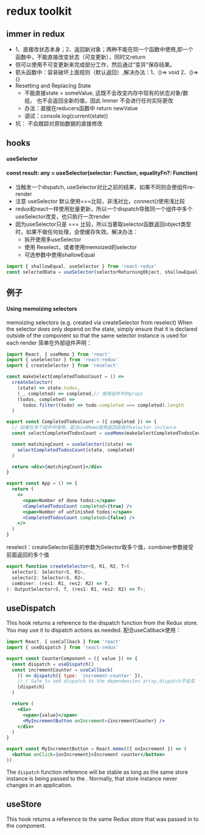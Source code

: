 # redux toolkit

## immer in redux
+ 1、直接改状态本身；2、返回新对象；两种不能在同一个函数中使用,即一个函数中，不能直接改变状态（可变更新），同时又return
+ 但可以使用不可变更新来完成部分工作，然后通过“变异”保存结果。
+ 箭头函数中：容易破坏上面规则（默认返回）,解决办法：1、()=> void 2、()=>{}
+  Resetting and Replacing State 
   + 不能直接state = someValue, 这既不会改变内存中现有的状态对象/数组，
也不会返回全新的值，因此 Immer 不会进行任何实际更改
   + 办法：直接在reducers函数中 return newValue
   + 调试：console.log(current(state))
+ 坑：
 不会跟踪对原始数据的直接修改


 ## hooks
 #### useSelector
 #### const result: any = useSelector(selector: Function, equalityFn?: Function)

 + 当触发一个dispatch, useSelector对比之前的结果，如果不同则会使组件re-render
 + 注意 useSelector 默认使用===比较，非浅对比，connect()使用浅比较
 + redux和react一样使用批量更新，所以一个dispatch导致同一个组件中多个useSelector改变，也只执行一次render
 + 因为useSelector只是 === 比较，所以当要取selector函数返回object类型时，如果不做任何处理，会使缓存失效。解决办法：
   +  拆开使用多useSelector
   +  使用 Reselect，或者使用memoized的selector
   +  可选参数中使用shallowEqual
  
  ```js
  import { shallowEqual, useSelector } from 'react-redux'
  const selectedData = useSelector(selectorReturningObject, shallowEqual)
  ``` 

## 例子
####  Using memoizing selectors
memoizing selectors (e.g. created via createSelector from reselect) 
When the selector does only depend on the state, simply ensure that it is declared outside of the component so that the same selector instance is used for each render
简单在外部组件声明：

``` jsx
import React, { useMemo } from 'react'
import { useSelector } from 'react-redux'
import { createSelector } from 'reselect'

const makeSelectCompletedTodosCount = () =>
  createSelector(
    (state) => state.todos,
    (_, completed) => completed,// 使用组件中的props
    (todos, completed) =>
      todos.filter((todo) => todo.completed === completed).length
  )

export const CompletedTodosCount = ({ completed }) => {
  // 如果在多个组件中使用，配合useMemo使用返回自有的selector instance
  const selectCompletedTodosCount = useMemo(makeSelectCompletedTodosCount, [])

  const matchingCount = useSelector((state) =>
    selectCompletedTodosCount(state, completed)
  )

  return <div>{matchingCount}</div>
}

export const App = () => {
  return (
    <>
      <span>Number of done todos:</span>
      <CompletedTodosCount completed={true} />
      <span>Number of unfinished todos:</span>
      <CompletedTodosCount completed={false} />
    </>
  )
}
```

reselect：createSelector前面的参数为Selector取多个值，combiner参数接受前面返回的多个值
```ts
export function createSelector<S, R1, R2, T>(
  selector1: Selector<S, R1>,
  selector2: Selector<S, R2>,
  combiner: (res1: R1, res2: R2) => T,
): OutputSelector<S, T, (res1: R1, res2: R2) => T>;
```

## useDispatch
This hook returns a reference to the dispatch function from the Redux store. You may use it to dispatch actions as needed.
配合useCallback使用：
```jsx
import React, { useCallback } from 'react'
import { useDispatch } from 'react-redux'

export const CounterComponent = ({ value }) => {
  const dispatch = useDispatch()
  const incrementCounter = useCallback(
    () => dispatch({ type: 'increment-counter' }),
    // / Safe to add dispatch to the dependencies array,dispatch不会变
    [dispatch]
  )

  return (
    <div>
      <span>{value}</span>
      <MyIncrementButton onIncrement={incrementCounter} />
    </div>
  )
}

export const MyIncrementButton = React.memo(({ onIncrement }) => (
  <button onClick={onIncrement}>Increment counter</button>
))
```
The `dispatch` function reference will be stable as long as the same store instance is being passed to the <Provider>. Normally, that store instance never changes in an application.

## useStore
This hook returns a reference to the same Redux store that was passed in to the <Provider> component.